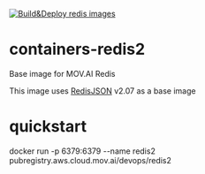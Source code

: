 [![Build&Deploy redis images](https://github.com/MOV-AI/containers-redis2/actions/workflows/docker-ci.yml/badge.svg?branch=main)](https://github.com/MOV-AI/containers-redis2/actions/workflows/docker-ci.yml)

# containers-redis2
Base image for MOV.AI Redis 

This image uses [RedisJSON](https://github.com/RedisJSON/RedisJSON) v2.07 as a base image

# quickstart

  docker run -p 6379:6379 --name redis2 pubregistry.aws.cloud.mov.ai/devops/redis2
